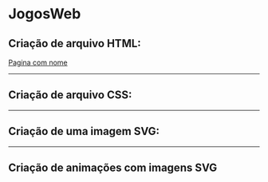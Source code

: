 # JogosWeb
<h2>Criação de arquivo HTML: </h2>
<p><a href="https://dreyui.github.io/JogosWeb/andrey.html">Pagina com nome</a></p>
<hr>
<h2>Criação de arquivo CSS: </h2>
<hr>
<h2>Criação de uma imagem SVG: </h2>
<hr>
<h2>Criação de animações com imagens SVG</h2>


 
